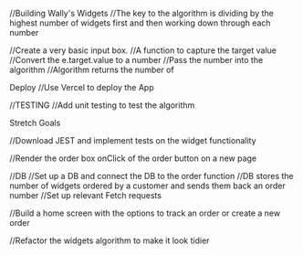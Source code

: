 //Building Wally's Widgets
//The key to the algorithm is dividing by the highest number of widgets first and then working down through each number

//Create a very basic input box.
//A function to capture the target value
//Convert the e.target.value to a number
//Pass the number into the algorithm
//Algorithm returns the number of

Deploy
//Use Vercel to deploy the App

//TESTING
//Add unit testing to test the algorithm

Stretch Goals

//Download JEST and implement tests on the widget functionality

//Render the order box onClick of the order button on a new page

//DB
//Set up a DB and connect the DB to the order function
//DB stores the number of widgets ordered by a customer and sends them back an order number
//Set up relevant Fetch requests

//Build a home screen with the options to track an order or create a new order

//Refactor the widgets algorithm to make it look tidier
